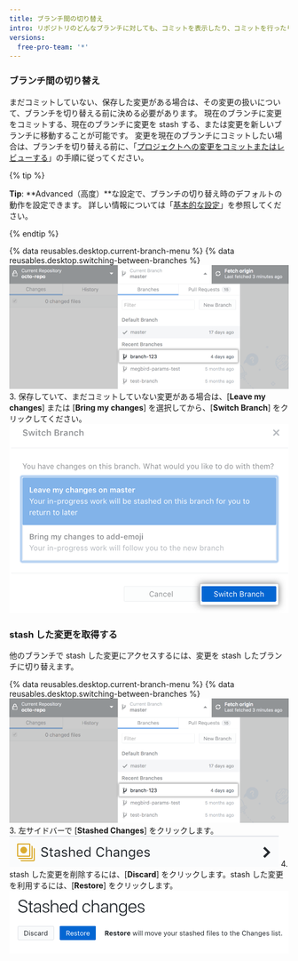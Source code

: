 ```yaml
---
title: ブランチ間の切り替え
intro: リポジトリのどんなブランチに対しても、コミットを表示したり、コミットを行ったりすることができます。
versions:
  free-pro-team: '*'
---
```


### ブランチ間の切り替え
まだコミットしていない、保存した変更がある場合は、その変更の扱いについて、ブランチを切り替える前に決める必要があります。 現在のブランチに変更をコミットする、現在のブランチに変更を stash する、または変更を新しいブランチに移動することが可能です。 変更を現在のブランチにコミットしたい場合は、ブランチを切り替える前に、「[プロジェクトへの変更をコミットまたはレビューする](/desktop/contributing-to-projects/committing-and-reviewing-changes-to-your-project)」の手順に従ってください。

{% tip %}

**Tip**: **Advanced（高度）**な設定で、ブランチの切り替え時のデフォルトの動作を設定できます。 詳しい情報については「[基本的な設定](/desktop/getting-started-with-github-desktop/configuring-basic-settings)」を参照してください。

{% endtip %}

{% data reusables.desktop.current-branch-menu %}
{% data reusables.desktop.switching-between-branches %}
  ![リポジトリ内ブランチのリスト](/assets/images/help/desktop/click-branch-in-drop-down-mac.png)
3. 保存していて、まだコミットしていない変更がある場合は、[**Leave my changes**] または [**Bring my changes**] を選択してから、[**Switch Branch**] をクリックしてください。 ![[Switch branch] と変更オプション](/assets/images/help/desktop/stash-changes-options.png)

### stash した変更を取得する
他のブランチで stash した変更にアクセスするには、変更を stash したブランチに切り替えます。

{% data reusables.desktop.current-branch-menu %}
{% data reusables.desktop.switching-between-branches %}
  ![リポジトリ内ブランチのリスト](/assets/images/help/desktop/click-branch-in-drop-down-mac.png)
3. 左サイドバーで [**Stashed Changes**] をクリックします。 ![[Stash changes] オプション](/assets/images/help/desktop/stashed-changes.png)
4. stash した変更を削除するには、[**Discard**] をクリックします。stash した変更を利用するには、[**Restore**] をクリックします。 ![stash した変更の [Discard] または [Restore]](/assets/images/help/desktop/discard-restore-stash-buttons.png)
